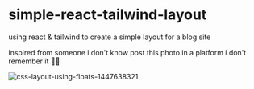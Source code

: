 # simple-react-tailwind-layout
using react &amp; tailwind to create a simple layout for a blog site 

inspired from someone i don't know post this photo in a platform i don't remember it 🙋‍♂️


![css-layout-using-floats-1447638321](https://user-images.githubusercontent.com/66588352/224406168-1c5c7b3b-2392-4e23-8339-73181bf6ef51.png)
